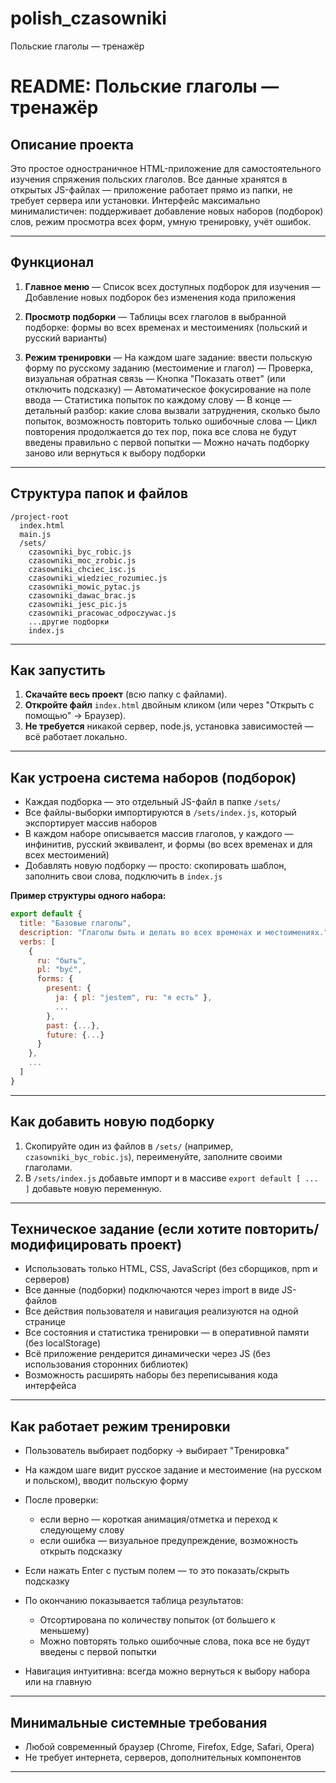 # polish_czasowniki
Польские глаголы — тренажёр

# **README: Польские глаголы — тренажёр**

## **Описание проекта**

Это простое одностраничное HTML-приложение для самостоятельного изучения спряжения польских глаголов.
Все данные хранятся в открытых JS-файлах — приложение работает прямо из папки, не требует сервера или установки.
Интерфейс максимально минималистичен: поддерживает добавление новых наборов (подборок) слов, режим просмотра всех форм, умную тренировку, учёт ошибок.

---

## **Функционал**

1. **Главное меню**
   — Список всех доступных подборок для изучения
   — Добавление новых подборок без изменения кода приложения

2. **Просмотр подборки**
   — Таблицы всех глаголов в выбранной подборке: формы во всех временах и местоимениях (польский и русский варианты)

3. **Режим тренировки**
   — На каждом шаге задание: ввести польскую форму по русскому заданию (местоимение и глагол)
   — Проверка, визуальная обратная связь
   — Кнопка "Показать ответ" (или отключить подсказку)
   — Автоматическое фокусирование на поле ввода
   — Статистика попыток по каждому слову
   — В конце — детальный разбор: какие слова вызвали затруднения, сколько было попыток, возможность повторить только ошибочные слова
   — Цикл повторения продолжается до тех пор, пока все слова не будут введены правильно с первой попытки
   — Можно начать подборку заново или вернуться к выбору подборки

---

## **Структура папок и файлов**

```
/project-root
  index.html
  main.js
  /sets/
    czasowniki_byc_robic.js
    czasowniki_moc_zrobic.js
    czasowniki_chciec_isc.js
    czasowniki_wiedziec_rozumiec.js
    czasowniki_mowic_pytac.js
    czasowniki_dawac_brac.js
    czasowniki_jesc_pic.js
    czasowniki_pracowac_odpoczywac.js
    ...другие подборки
    index.js
```

---

## **Как запустить**

1. **Скачайте весь проект** (всю папку с файлами).
2. **Откройте файл** `index.html` двойным кликом (или через "Открыть с помощью" → Браузер).
3. **Не требуется** никакой сервер, node.js, установка зависимостей — всё работает локально.

---

## **Как устроена система наборов (подборок)**

* Каждая подборка — это отдельный JS-файл в папке `/sets/`
* Все файлы-выборки импортируются в `/sets/index.js`, который экспортирует массив наборов
* В каждом наборе описывается массив глаголов, у каждого — инфинитив, русский эквивалент, и формы (во всех временах и для всех местоимений)
* Добавлять новую подборку — просто: скопировать шаблон, заполнить свои слова, подключить в `index.js`

**Пример структуры одного набора:**

```js
export default {
  title: "Базовые глаголы",
  description: "Глаголы быть и делать во всех временах и местоимениях.",
  verbs: [
    {
      ru: "быть",
      pl: "być",
      forms: {
        present: {
          ja: { pl: "jestem", ru: "я есть" },
          ...
        },
        past: {...},
        future: {...}
      }
    },
    ...
  ]
}
```

---

## **Как добавить новую подборку**

1. Скопируйте один из файлов в `/sets/` (например, `czasowniki_byc_robic.js`), переименуйте, заполните своими глаголами.
2. В `/sets/index.js` добавьте импорт и в массиве `export default [ ... ]` добавьте новую переменную.

---

## **Техническое задание (если хотите повторить/модифицировать проект)**

* Использовать только HTML, CSS, JavaScript (без сборщиков, npm и серверов)
* Все данные (подборки) подключаются через import в виде JS-файлов
* Все действия пользователя и навигация реализуются на одной странице
* Все состояния и статистика тренировки — в оперативной памяти (без localStorage)
* Всё приложение рендерится динамически через JS (без использования сторонних библиотек)
* Возможность расширять наборы без переписывания кода интерфейса

---

## **Как работает режим тренировки**

* Пользователь выбирает подборку → выбирает "Тренировка"
* На каждом шаге видит русское задание и местоимение (на русском и польском), вводит польскую форму
* После проверки:

  * если верно — короткая анимация/отметка и переход к следующему слову
  * если ошибка — визуальное предупреждение, возможность открыть подсказку
* Если нажать Enter с пустым полем — то это показать/скрыть подсказку
* По окончанию показывается таблица результатов:

  * Отсортирована по количеству попыток (от большего к меньшему)
  * Можно повторять только ошибочные слова, пока все не будут введены с первой попытки
* Навигация интуитивна: всегда можно вернуться к выбору набора или на главную

---

## **Минимальные системные требования**

* Любой современный браузер (Chrome, Firefox, Edge, Safari, Opera)
* Не требует интернета, серверов, дополнительных компонентов

---

